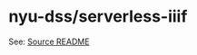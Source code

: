 # nyu-dss/serverless-iiif

See: [Source README](https://github.com/samvera-labs/serverless-iiif#readme)
